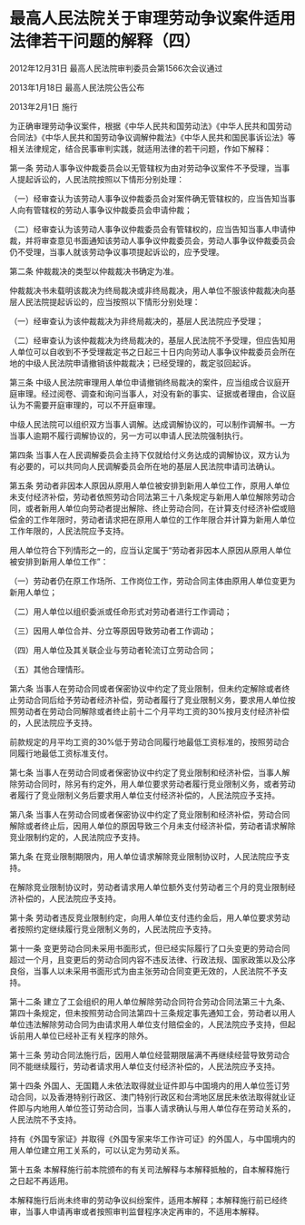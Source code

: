 # 最高人民法院关于审理劳动争议案件适用法律若干问题的解释（四）

2012年12月31日 最高人民法院审判委员会第1566次会议通过

2013年1月18日 最高人民法院公告公布

2013年2月1日 施行

<!-- INFO END -->

为正确审理劳动争议案件，根据《中华人民共和国劳动法》《中华人民共和国劳动合同法》《中华人民共和国劳动争议调解仲裁法》《中华人民共和国民事诉讼法》等相关法律规定，结合民事审判实践，就适用法律的若干问题，作如下解释：

第一条 劳动人事争议仲裁委员会以无管辖权为由对劳动争议案件不予受理，当事人提起诉讼的，人民法院按照以下情形分别处理：

（一）经审查认为该劳动人事争议仲裁委员会对案件确无管辖权的，应当告知当事人向有管辖权的劳动人事争议仲裁委员会申请仲裁；

（二）经审查认为该劳动人事争议仲裁委员会有管辖权的，应当告知当事人申请仲裁，并将审查意见书面通知该劳动人事争议仲裁委员会，劳动人事争议仲裁委员会仍不受理，当事人就该劳动争议事项提起诉讼的，应予受理。

第二条 仲裁裁决的类型以仲裁裁决书确定为准。

仲裁裁决书未载明该裁决为终局裁决或非终局裁决，用人单位不服该仲裁裁决向基层人民法院提起诉讼的，应当按照以下情形分别处理：

（一）经审查认为该仲裁裁决为非终局裁决的，基层人民法院应予受理；

（二）经审查认为该仲裁裁决为终局裁决的，基层人民法院不予受理，但应告知用人单位可以自收到不予受理裁定书之日起三十日内向劳动人事争议仲裁委员会所在地的中级人民法院申请撤销该仲裁裁决；已经受理的，裁定驳回起诉。

第三条 中级人民法院审理用人单位申请撤销终局裁决的案件，应当组成合议庭开庭审理。经过阅卷、调查和询问当事人，对没有新的事实、证据或者理由，合议庭认为不需要开庭审理的，可以不开庭审理。

中级人民法院可以组织双方当事人调解。达成调解协议的，可以制作调解书。一方当事人逾期不履行调解协议的，另一方可以申请人民法院强制执行。

第四条 当事人在人民调解委员会主持下仅就给付义务达成的调解协议，双方认为有必要的，可以共同向人民调解委员会所在地的基层人民法院申请司法确认。

第五条 劳动者非因本人原因从原用人单位被安排到新用人单位工作，原用人单位未支付经济补偿，劳动者依照劳动合同法第三十八条规定与新用人单位解除劳动合同，或者新用人单位向劳动者提出解除、终止劳动合同，在计算支付经济补偿或赔偿金的工作年限时，劳动者请求把在原用人单位的工作年限合并计算为新用人单位工作年限的，人民法院应予支持。

用人单位符合下列情形之一的，应当认定属于“劳动者非因本人原因从原用人单位被安排到新用人单位工作”：

（一）劳动者仍在原工作场所、工作岗位工作，劳动合同主体由原用人单位变更为新用人单位；

（二）用人单位以组织委派或任命形式对劳动者进行工作调动；

（三）因用人单位合并、分立等原因导致劳动者工作调动；

（四）用人单位及其关联企业与劳动者轮流订立劳动合同；

（五）其他合理情形。

第六条 当事人在劳动合同或者保密协议中约定了竞业限制，但未约定解除或者终止劳动合同后给予劳动者经济补偿，劳动者履行了竞业限制义务，要求用人单位按照劳动者在劳动合同解除或者终止前十二个月平均工资的30%按月支付经济补偿的，人民法院应予支持。

前款规定的月平均工资的30%低于劳动合同履行地最低工资标准的，按照劳动合同履行地最低工资标准支付。

第七条 当事人在劳动合同或者保密协议中约定了竞业限制和经济补偿，当事人解除劳动合同时，除另有约定外，用人单位要求劳动者履行竞业限制义务，或者劳动者履行了竞业限制义务后要求用人单位支付经济补偿的，人民法院应予支持。

第八条 当事人在劳动合同或者保密协议中约定了竞业限制和经济补偿，劳动合同解除或者终止后，因用人单位的原因导致三个月未支付经济补偿，劳动者请求解除竞业限制约定的，人民法院应予支持。

第九条 在竞业限制期限内，用人单位请求解除竞业限制协议时，人民法院应予支持。

在解除竞业限制协议时，劳动者请求用人单位额外支付劳动者三个月的竞业限制经济补偿的，人民法院应予支持。

第十条 劳动者违反竞业限制约定，向用人单位支付违约金后，用人单位要求劳动者按照约定继续履行竞业限制义务的，人民法院应予支持。

第十一条 变更劳动合同未采用书面形式，但已经实际履行了口头变更的劳动合同超过一个月，且变更后的劳动合同内容不违反法律、行政法规、国家政策以及公序良俗，当事人以未采用书面形式为由主张劳动合同变更无效的，人民法院不予支持。

第十二条 建立了工会组织的用人单位解除劳动合同符合劳动合同法第三十九条、第四十条规定，但未按照劳动合同法第四十三条规定事先通知工会，劳动者以用人单位违法解除劳动合同为由请求用人单位支付赔偿金的，人民法院应予支持，但起诉前用人单位已经补正有关程序的除外。

第十三条 劳动合同法施行后，因用人单位经营期限届满不再继续经营导致劳动合同不能继续履行，劳动者请求用人单位支付经济补偿的，人民法院应予支持。

第十四条 外国人、无国籍人未依法取得就业证件即与中国境内的用人单位签订劳动合同，以及香港特别行政区、澳门特别行政区和台湾地区居民未依法取得就业证件即与内地用人单位签订劳动合同，当事人请求确认与用人单位存在劳动关系的，人民法院不予支持。

持有《外国专家证》并取得《外国专家来华工作许可证》的外国人，与中国境内的用人单位建立用工关系的，可以认定为劳动关系。

第十五条 本解释施行前本院颁布的有关司法解释与本解释抵触的，自本解释施行之日起不再适用。

本解释施行后尚未终审的劳动争议纠纷案件，适用本解释；本解释施行前已经终审，当事人申请再审或者按照审判监督程序决定再审的，不适用本解释。